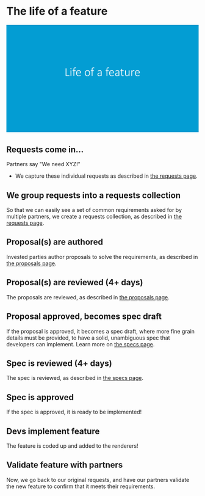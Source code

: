 # The life of a feature

![life of a feature, animated](images/life-of-a-feature.gif)

## Requests come in...

Partners say "We need XYZ!"

* We capture these individual requests as described in [the requests page](requests.md).


## We group requests into a requests collection

So that we can easily see a set of common requirements asked for by multiple partners, we create a requests collection, as described in [the requests page](requests.md).


## Proposal(s) are authored

Invested parties author proposals to solve the requirements, as described in [the proposals page](proposals.md).


## Proposal(s) are reviewed (4+ days)

The proposals are reviewed, as described in [the proposals page](proposals.md).


## Proposal approved, becomes spec draft

If the proposal is approved, it becomes a spec draft, where more fine grain details must be provided, to have a solid, unambiguous spec that developers can implement. Learn more on [the specs page](specs.md).


## Spec is reviewed (4+ days)

The spec is reviewed, as described in [the specs page](specs.md).


## Spec is approved

If the spec is approved, it is ready to be implemented!


## Devs implement feature

The feature is coded up and added to the renderers!


## Validate feature with partners

Now, we go back to our original requests, and have our partners validate the new feature to confirm that it meets their requirements.